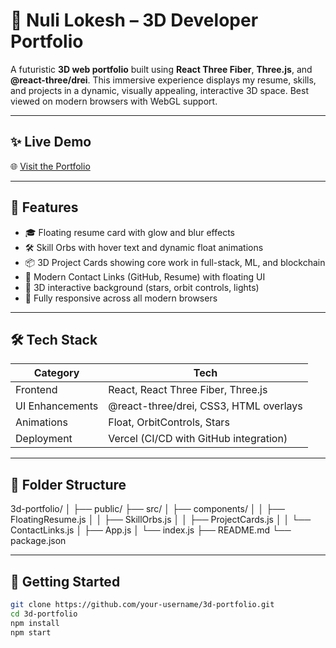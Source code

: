 # 🚀 Nuli Lokesh – 3D Developer Portfolio

A futuristic **3D web portfolio** built using **React Three Fiber**, **Three.js**, and **@react-three/drei**. This immersive experience displays my resume, skills, and projects in a dynamic, visually appealing, interactive 3D space. Best viewed on modern browsers with WebGL support.

---

## ✨ Live Demo

🌐 [Visit the Portfolio](https://3d-portfolio-blsn04t0q-lokeshs-projects-1c2c056c.vercel.app/)

---

## 📸 Features

- 🎓 Floating resume card with glow and blur effects
- 🛠 Skill Orbs with hover text and dynamic float animations
- 📦 3D Project Cards showing core work in full-stack, ML, and blockchain
- 🔗 Modern Contact Links (GitHub, Resume) with floating UI
- 🌌 3D interactive background (stars, orbit controls, lights)
- 📱 Fully responsive across all modern browsers

---

## 🛠 Tech Stack

| Category        | Tech                                     |
|----------------|------------------------------------------|
| Frontend       | React, React Three Fiber, Three.js       |
| UI Enhancements| @react-three/drei, CSS3, HTML overlays   |
| Animations     | Float, OrbitControls, Stars              |
| Deployment     | Vercel (CI/CD with GitHub integration)   |

---

## 🧠 Folder Structure

3d-portfolio/
│
├── public/
├── src/
│ ├── components/
│ │ ├── FloatingResume.js
│ │ ├── SkillOrbs.js
│ │ ├── ProjectCards.js
│ │ └── ContactLinks.js
│ ├── App.js
│ └── index.js
├── README.md
└── package.json

---

## 🚀 Getting Started

```bash
git clone https://github.com/your-username/3d-portfolio.git
cd 3d-portfolio
npm install
npm start
